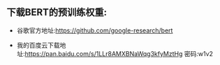 ## 下载BERT的预训练权重:
- 谷歌官方地址:https://github.com/google-research/bert

- 我的百度云下载地址:https://pan.baidu.com/s/1LLr8AMXBNaWqg3kfyMztHg  密码:w1v2
